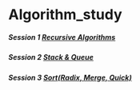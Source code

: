 # Algorithm_study

##### Session 1 [Recursive Algorithms](https://colab.research.google.com/drive/1LaaSsrhR9lwcYNrrIV8QZGOxZBI2tBxL)

##### Session 2 [Stack & Queue](https://colab.research.google.com/drive/1mkIxSFRY2BiltBaKSgorX9ZcEz8-LIjN#scrollTo=bqD0kjwx8vaE)

##### Session 3 [Sort(Radix, Merge, Quick)](https://colab.research.google.com/drive/1g98t0iMKjwrHDufzSuSeupVlspc55bmx)

